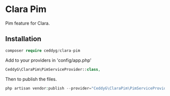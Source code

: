 Clara Pim
===============

Pim feature for Clara.

## Installation

```php
composer require ceddyg/clara-pim
```

Add to your providers in 'config/app.php'
```php
CeddyG\ClaraPim\PimServiceProvider::class,
```

Then to publish the files.
```php
php artisan vendor:publish --provider="CeddyG\ClaraPim\PimServiceProvider"
```
